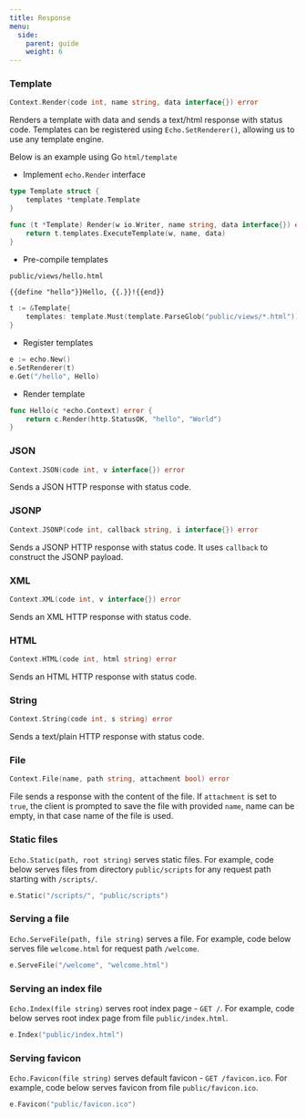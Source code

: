```yaml
---
title: Response
menu:
  side:
    parent: guide
    weight: 6
---
```


### Template

```go
Context.Render(code int, name string, data interface{}) error
```
Renders a template with data and sends a text/html response with status code. Templates
can be registered using `Echo.SetRenderer()`, allowing us to use any template engine.

Below is an example using Go `html/template`

- Implement `echo.Render` interface

```go
type Template struct {
    templates *template.Template
}

func (t *Template) Render(w io.Writer, name string, data interface{}) error {
	return t.templates.ExecuteTemplate(w, name, data)
}
```

- Pre-compile templates

`public/views/hello.html`

```html
{{define "hello"}}Hello, {{.}}!{{end}}
```

```go
t := &Template{
    templates: template.Must(template.ParseGlob("public/views/*.html")),
}
```

- Register templates

```go
e := echo.New()
e.SetRenderer(t)
e.Get("/hello", Hello)
```

- Render template

```go
func Hello(c *echo.Context) error {
	return c.Render(http.StatusOK, "hello", "World")
}
```

### JSON

```go
Context.JSON(code int, v interface{}) error
```

Sends a JSON HTTP response with status code.

### JSONP

```go
Context.JSONP(code int, callback string, i interface{}) error
```

Sends a JSONP HTTP response with status code. It uses `callback` to construct the
JSONP payload.

### XML

```go
Context.XML(code int, v interface{}) error
```

Sends an XML HTTP response with status code.

### HTML

```go
Context.HTML(code int, html string) error
```

Sends an HTML HTTP response with status code.

### String

```go
Context.String(code int, s string) error
```

Sends a text/plain HTTP response with status code.

### File

```go
Context.File(name, path string, attachment bool) error
```

File sends a response with the content of the file. If `attachment` is set
to `true`, the client is prompted to save the file with provided `name`,
name can be empty, in that case name of the file is used.

### Static files

`Echo.Static(path, root string)` serves static files. For example, code below serves
files from directory `public/scripts` for any request path starting with `/scripts/`.

```go
e.Static("/scripts/", "public/scripts")
```

### Serving a file

`Echo.ServeFile(path, file string)` serves a file. For example, code below serves
file `welcome.html` for request path `/welcome`.

```go
e.ServeFile("/welcome", "welcome.html")
```

### Serving an index file

`Echo.Index(file string)` serves root index page - `GET /`. For example, code below
serves root index page from file `public/index.html`.

```go
e.Index("public/index.html")
```

### Serving favicon

`Echo.Favicon(file string)` serves default favicon - `GET /favicon.ico`. For example,
code below serves favicon from file `public/favicon.ico`.

```go
e.Favicon("public/favicon.ico")
```
